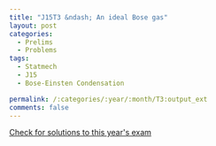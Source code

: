 ```yaml
---
title: "J15T3 &ndash; An ideal Bose gas"
layout: post
categories:
  - Prelims
  - Problems
tags:
  - Statmech
  - J15
  - Bose-Einsten Condensation

permalink: /:categories/:year/:month/T3:output_ext
comments: false
---
```

<object data="2015J3T.pdf" type="application/pdf" width="100%" height="500"></object>
<div class="message"><a href='https://princetonprelim.com/prelim/32/'>Check for solutions to this year's exam</a></div>
